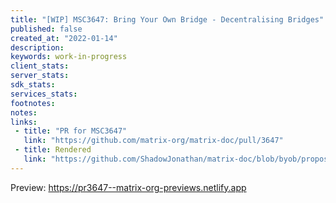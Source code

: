```yaml
---
title: "[WIP] MSC3647: Bring Your Own Bridge - Decentralising Bridges"
published: false
created_at: "2022-01-14"
description:
keywords: work-in-progress
client_stats:
server_stats:
sdk_stats:
services_stats:
footnotes:
notes:
links:
 - title: "PR for MSC3647"
   link: "https://github.com/matrix-org/matrix-doc/pull/3647"
 - title: Rendered
   link: "https://github.com/ShadowJonathan/matrix-doc/blob/byob/proposals/3647-bring-your-own-bridge.md"
---
```








<!-- Replace -->
Preview: https://pr3647--matrix-org-previews.netlify.app
<!-- Replace -->

